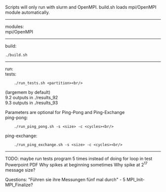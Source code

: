 Scripts will only run with slurm and OpenMPI. build.sh loads mpi/OpenMPI module
automatically.

***
modules:<br/>
mpi/OpenMPI

***

build:<br/>
    
    ./build.sh

***

run:<br/>
    tests:<br/>

        ./run_tests.sh <partition><br/> 
(largemem by default)<br/>
9.2 outputs in ./results_92<br/>
9.3 outputs in ./results_93<br/>

Parameters are optional for Ping-Pong and Ping-Exchange<br/>
ping-pong:<br/>

        ./run_ping_pong.sh -s <size> -c <cycles><br/>
ping-exchange:<br/>

        ./run_ping_exchange.sh -s <size> -c <cycles><br/>

***

TODO:
maybe run tests program 5 times instead of doing for loop in test
Powerpoint
PDF
Why spikes at beginning sometimes
Why spike at 2<sup>17</sup> message size?

Questions:
"Führen sie ihre Messungen fünf mal durch" - 5 MPI_Init-MPI_Finalize?
